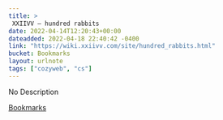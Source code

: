 ```yaml
---
title: > 
 XXIIVV — hundred rabbits
date: 2022-04-14T12:20:43+00:00
dateadded: 2022-04-18 22:40:42 -0400
link: "https://wiki.xxiivv.com/site/hundred_rabbits.html"
bucket: Bookmarks
layout: urlnote
tags: ["cozyweb", "cs"]
--- 
```

No Description
 <!-- end excerpt --> 
<div class='bucket'><a class='internal-link' href='/buckets/bookmarks'>Bookmarks</a></div> 
